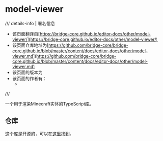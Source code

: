 # model-viewer

/// details-info | 署名信息
- 该页面翻译自[https://bridge-core.github.io/editor-docs/other/model-viewer/](https://bridge-core.github.io/editor-docs/other/model-viewer/)
- 该页面仓库地址为[https://github.com/bridge-core/bridge-core.github.io/blob/master/content/docs/editor-docs/other/model-viewer.md](https://github.com/bridge-core/bridge-core.github.io/blob/master/content/docs/editor-docs/other/model-viewer.md)
- 该页面的版本为<!-- md:samp bridge-core/bridge-core.github.io@3c2a75cd2b59176b53eef6e3d6d61b9c4a843f9e -->
- 该页面的作者有：
    - <!-- md:samp @solveddev -->
///

一个用于渲染Minecraft实体的TypeScript库。

## 仓库

这个库是开源的，可以在[这里](https://github.com/bridge-core/model-viewer)找到。